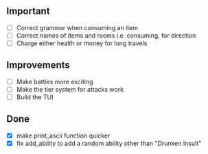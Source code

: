 ## Important
- [ ] Correct grammar when consuming an item
- [ ] Correct names of items and rooms i.e. consuming, for direction
- [ ] Charge either health or money for long travels

## Improvements
- [ ] Make battles more exciting
- [ ] Make the tier system for attacks work
- [ ] Build the TUI

## Done
- [x] make print_ascii function quicker
- [x] fix add_ability to add a random ability other than "Drunken Insult"
